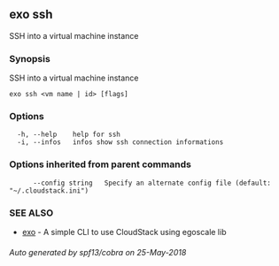 ## exo ssh

SSH into a virtual machine instance

### Synopsis

SSH into a virtual machine instance

```
exo ssh <vm name | id> [flags]
```

### Options

```
  -h, --help    help for ssh
  -i, --infos   infos show ssh connection informations
```

### Options inherited from parent commands

```
      --config string   Specify an alternate config file (default: "~/.cloudstack.ini")
```

### SEE ALSO

* [exo](exo.md)	 - A simple CLI to use CloudStack using egoscale lib

###### Auto generated by spf13/cobra on 25-May-2018
